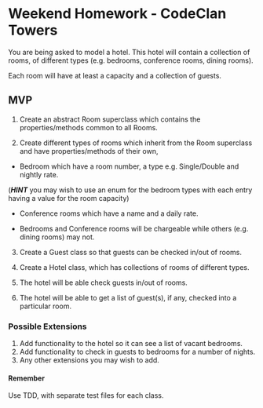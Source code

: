 # Weekend Homework - CodeClan Towers


You are being asked to model a hotel. This hotel will contain a collection of rooms, of different types (e.g. bedrooms, conference rooms, dining rooms).

Each room will have at least a capacity and a collection of guests.


## MVP

1. Create an abstract Room superclass which contains the properties/methods common to all Rooms.

2. Create different types of rooms which inherit from the Room superclass and have properties/methods of their own,

  - Bedroom which have a room number, a type e.g. Single/Double and nightly rate.

  (___HINT___ you may wish to use an enum for the bedroom types with each entry having a value for the room capacity)

  - Conference rooms which have a name and a daily rate.

  - Bedrooms and Conference rooms will be chargeable while others (e.g. dining rooms) may not.

3. Create a Guest class so that guests can be checked in/out of rooms.

4. Create a Hotel class, which has collections of rooms of different types.

5. The hotel will be able check guests in/out of rooms.

6. The hotel will be able to get a list of guest(s), if any, checked into a particular room.

### Possible Extensions

1. Add functionality to the hotel so it can see a list of vacant bedrooms.
2. Add functionality to check in guests to bedrooms for a number of nights.
3. Any other extensions you may wish to add.

#### Remember
Use TDD, with separate test files for each class.

